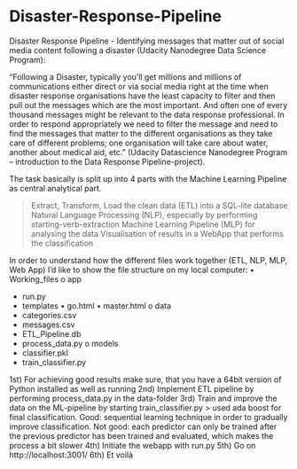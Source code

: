 # Disaster-Response-Pipeline

Disaster Response Pipeline - Identifying messages that matter out of social media content following a disaster (Udacity Nanodegree Data Science Program):

“Following a Disaster, typically you’ll get millions and millions of communications either direct or via social media right at the time when disaster response organisations have the least capacity to filter and then pull out the messages which are the most important. And often one of every thousand messages might be relevant to the data response professional. In order to respond appropriately we need to filter the message and need to find the messages that matter to the different organisations as they take care of different problems; one organisation will take care about water, another about medical aid, etc.” (Udacity Datascience Nanodegree Program – introduction to the Data Response Pipeline-project).

The task basically is split up into 4 parts with the Machine Learning Pipeline as central analytical part.
> Extract, Transform, Load the clean data (ETL) into a SQL-lite database
> Natural Language Processing (NLP), especially by performing starting-verb-extraction
> Machine Learning Pipeline (MLP) for analysing the data
> Visualisation of results in a WebApp that performs the classification

In order to understand how the different files work together (ETL, NLP, MLP, Web App) I’d like to show the file structure on my local computer: 
•	Working_files
o	app
 - run.py
 - templates
  •	go.html
  •	master.html
o	data
 -	categories.csv
 -	messages.csv
 -	ETL_Pipeline.db
 -	process_data.py
o	models
 -	classifier.pkl
 -	train_classifier.py

1st) For achieving good results make sure, that you have a 64bit version of Python installed as well as running
2nd) Implement ETL pipeline by performing process_data.py in the data-folder
3rd) Train and improve the data on the ML-pipeline by starting train_classifier.py > used ada boost for final classification. 
Good: sequential learning technique in order to gradually improve classification. 
Not good: each predictor can only be trained after the previous predictor has been trained and evaluated, which makes the process a bit slower
4th) Initiate the webapp with run.py
5th) Go on http://localhost:3001/ 
6th) Et voilà

